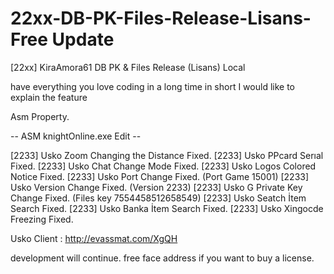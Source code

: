 # 22xx-DB-PK-Files-Release-Lisans-Free Update

[22xx] KiraAmora61 DB PK & Files Release (Lisans) Local

have everything you love coding in a long time
in short I would like to explain the feature

Asm Property.

-- ASM knightOnline.exe Edit --

[2233] Usko Zoom Changing the Distance Fixed.
[2233] Usko PPcard Serıal Fixed.
[2233] Usko Chat Change Mode Fixed.
[2233] Usko Logos Colored Notice Fixed.
[2233] Usko Port Change Fixed. (Port Game 15001)
[2233] Usko Version Change Fixed. (Version 2233)
[2233] Usko G Private Key Change Fixed. (Files key 7554458512658549)
[2233] Usko Seatch İtem Search Fixed. 
[2233] Usko Banka İtem Search Fixed. 
[2233] Usko Xingocde Freezing Fixed.

Usko Client : http://evassmat.com/XgQH

development will continue.
free face address if you want to buy a license.
